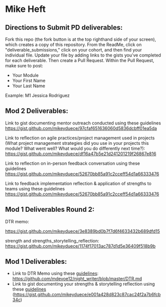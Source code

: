 # Mike Heft

## Directions to Submit PD deliverables:
Fork this repo (the fork button is at the top righthand side of your screen), which creates a copy of this repository. From the ReadMe, click on "deliverable_submissions," click on your cohort, and then find your individual file. Update your file by adding links to the gists you've completed for each deliverable. Then create a Pull Request. Within the Pull Request, make sure to post:

* Your Module
* Your First Name
* Your Last Name

Example: M1 Jessica Rodriguez

## Mod 2 Deliverables:
Link to gist documenting mentor outreach conducted using these guidelines
https://gist.github.com/mikeyduece/97cfaf651636060d5836dcbff01ea5da

Link to reflection on agile practices/project management used in projects (What project management strategies did you use in your projects this module? What went well? What would you do differently next time?):
https://gist.github.com/mikeyduece/df16a47b5e21d241201219f26867e816

Link to reflection on in-person feedback conversation using these guidelines
https://gist.github.com/mikeyduece/52670bb85a91c2cceff54d1a66333476

Link to feedback implementation reflection & application of strengths to teams using these guidelines
https://gist.github.com/mikeyduece/52670bb85a91c2cceff54d1a66333476


## Mod 1 Deliverables Round 2:

DTR memo:

https://gist.github.com/mikeyduece/3e8389bd0b7f7d6f4633432b689dfd15

strength and strengths_storytelling_reflection:
https://gist.github.com/mikeyduece/1174f17013ac787d1d5e36409f518b9b




## Mod 1 Deliverables:
* Link to DTR Memo using these [guidelines](https://github.com/turingschool/career-development-curriculum/blob/master/module_one/dtr_guidelines_memo.md): https://github.com/mdevoe12/night_writer/blob/master/DTR.md
* Link to gist documenting your strengths & storytelling reflection using these [guidelines](https://github.com/turingschool/career-development-curriculum/blob/master/module_one/strengths_storytelling_reflection.md)
(https://gist.github.com/mikeyduece/e001a428d823c87cac24f2a7b6fcb34c)
